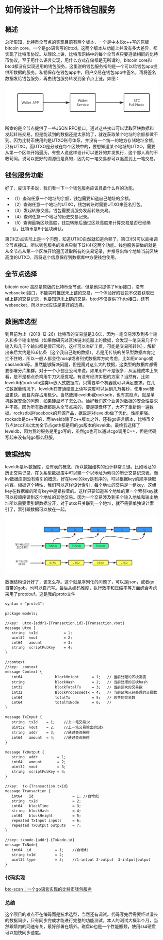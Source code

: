 # 如何设计一个比特币钱包服务

## 概述
总所周知，比特币全节点的实现目前有两个版本，一个是中本聪c++写的原版bitcoin core，一个是go语言写的btcd。这两个版本从功能上并没有多大差异，都实现了比特币协议。从理论上讲，比特币网络中的每个全节点只要遵循相同的比特币协议，至于用什么语言实现，用什么方式存储都是无所谓的。bitcoin core和btcd都没有实现通用的钱包服务，这里说的钱包服务指的是一个可以给钱包app提供所数据的服务，私钥保存在钱包app中，用户交易在钱包app中签名，再将签名数据发给钱包服务，再由钱包服务转发到全节点上链，如图：
 ![](https://raw.githubusercontent.com/liyue201/btc-wallet-service-design/master/btc-wallet.jpg)
 
所幸的是全节点提供了一些JSON RPC接口，通过这些接口可以读取区块数据和发起转账交易。但是能读到的数据还是太原始了，就连获取某个地址的余额都做不到。因为比特币使用的是UTXO账号体系，并没有一个统一的地方存储地址余额，只有UTXO。而UTXO是分散在每个区块中的，要想知道某个地址的UTXO，需要从第一个区块开始遍历。有些人说这样设计可以更好的并发执行，这个鄙人真的不敢苟同。说可以更好的溯源倒是真的，因为每一笔交易都可以追溯到上一笔交易。

## 钱包服务功能
好了，废话不多说，我们看一下一个钱包服务应该具备什么样的功能。

* （1）查询任意一个地址的余额，钱包需要知道自己地址的余额。
* （2）查询任意一个地址的UTXO，钱包转账时需要UTXO来签名打包。
* （3）发起转账交易。钱包需要调服务发起转账交易。
* （4）查询任意一个地址的历史交易记录。
* （5）查询最新区块高度，钱包转账后通过区块高度来计算交易是否已经确认，比特币是6个区块确认。

第(1)(2)点实际上是一个问题，知道UTXO自然就知道余额了。第(3)(5)可以直接调全节点接口。所以钱包服务的难点只剩下(2)(4)这两个功能。钱包服务要做的就是从全节点从第一个区块开始遍历读取所有的交易记录，并推导出每个地址当前区块高度的UTXO，再将这个信息保存到数据库中方便钱包使用。

## 全节点选择
bitcoin core 虽然是原版的比特币全节点，但是他只提供了http接口，没有websocket接口，不能实时推送未上链的交易。一个体验好的钱包不仅要获取已经上链的交易记录，也要知道未上链的交易。btcd不仅提供了http接口，还有websocket，所以btcd应该是更好的选择。

## 数据库选型
到目前为止（2018-12-26）比特币的交易量是3.6亿，因为一笔交易涉及到多个输入和多个输出地址（如果你研究过区块链浏览器上的数据，会发现一笔交易几千个输入和几千个输出都是很正常的，这样可以省矿工费，可能是交易所转账），解析出来后大约是16.6亿条（这个我自己跑的数据）。若是用传统的关系型数据库肯定扛不住的，所以一般人都会往nosql或者列式数据库方向考虑，比如用mongo或cassandra等。虽然能够解决问题，但是面对这么大的数据，这类型的数据库都需要部署分片集群。对于一个小创业公司来说，如果用户不是很多，从运维成本上来看，是不是都点杀鸡用牛刀大感觉呢。有没有经济实惠的方案？当然有，比如leveldb和rocksdb这类kv嵌入式数据库，只需要单个机器就可以满足要求。在几亿数据量情况下，leveldb在普通硬盘上读写速度可以达到几万每秒，使用ssd硬盘更快，而且内存占用极少。当然使用leveldb或rocksdb，也有其缺点，就是单机数据安全的问题，如果硬盘坏了怎么办。恰好我们这个业务对数据的安全性要求并不高，因为所有数据都是从全节点来的，要是硬盘坏了，大不了重新跑一遍数据。rocksdb是facebook的开源产品，据说是对leveldb做了优化，性能更强。rocksdb是c++写的，而leveldb除了c++版本之外，还有go语言版本，比特币全节点btcd和以太坊全节点geth都是用的go版本的leveldb。最终我选择了leveldb，因为我的服务是用go写的，虽然go也可以通过cgo调用C++，但是代码写起来没有纯go那么舒服。

## 数据结构
leveldb是kv数据库，没有表的概念，所以数据结构的设计非常关键。比如地址的历史交易记录，在关系型数据库中可以建一个以地址为索引的历史交易记录表。而kv数据库则没有索引的概念。好在level的key是有序的，可以根据key的顺序读取内容。根据这个特性，我们可以这样设计索引，每个地址的交易是一组key，这组key在数据库的所有key中是紧挨着的。这样只要知道某个地址的第一个索引key就可以按顺序读到这个地址的其他交易。因为一个交易涉及到多个输入地址和输出地址所以需要索引跟数据分开，对于utxo只关联到一个地址，就不需要单独设计索引了，索引跟数据可以放在一起。

 ![](https://raw.githubusercontent.com/liyue201/btc-wallet-service-design/master/struct.jpg)
 
数据结构设计好了，该怎么存。这个就是序列化的问题了，可以是json，或者go自带的gob，也可以自己写。最后从编码难度，执行效率和压缩率等方面综合考虑采用了protobuf。这是我的proto文件
 
 ```
 syntax = "proto3";

package models;

//key:  utxo-{addr}-{Transaction.id}-{Transaction.vout}
message Utxo {
    string  txId            = 1;
    uint32  vout            = 2;
    int64   amount          = 3;
    string  scriptPubKey    = 4;
}

//context
//key:  context
message Context {
    int64               blockHeight      = 1;   // 当前处理的区块高度
    string              blockHash        = 2;   // 当前处理的区块hash
    int32               blockTotalTx     = 3;   // 当前区块的交易数
    int32               BlockProcessedTx = 4;   // 当前区块已经处理的交易数
    int64               totalTx          = 5;   // 总共的交易数
    int64               totalTxNode      = 6;   //
}

message TxInput {
    string  txId    = 1;    //上一笔交易id
    uint32  vout    = 2;    //上一笔交易输出的idx
    string  addr    = 3;    //通过查询获得
    int64   amount  = 4;    //通过查询获得
}

message TxOutput {
    string  addr         = 1;
    int64   amount       = 2;
    uint32  vout         = 3;
    string  scriptPubKey = 4;
}

//key:  tx-{Transaction.txId}
message Transaction {
    int64   id                  = 1; //自增di
    string  txId                = 2;
    int64   blockTime           = 3;
    string  blockHash           = 4;
    int64   blockHeight         = 5;
    repeated TxInput inputs     = 6;
    repeated TxOutput outputs   = 7;
}

//key: txnode-{addr}-{TxNode.id}
message TxNode{
    int64  id           = 1;    //自增di
    string txId         = 2;
    uint32 type         = 3;    //1-intput 2-output  3-intput|output
}

 ```

### 代码实现
[btc-scan：一个go语言实现的比特币钱包服务](https://github.com/liyue201/btc-scan)

### 总结
这个项目的难点不在编码而是技术选型，当然还有调试。代码写完后需要经过漫长的数据同步，只有同步完成才能进行完整的功能测试。本人的测试大概半个月，当然跟墙内的网速有关，最好部署在墙外。磁盘io也是一个性能瓶颈，使用ssd硬盘可以加快同步速度。

